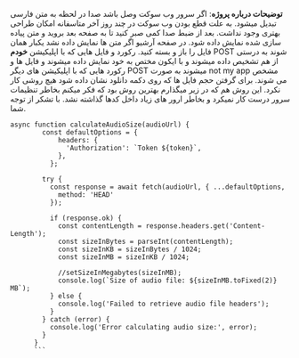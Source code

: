 **توضیحات درباره پروژه**:
اگر سرور وب سوکت وصل باشد صدا در لحظه به متن فارسی تبدیل میشود. به علت قطع بودن وب سوکت در چند روز آخر متاسفانه امکان طراحی بهتری وجود نداشت.
بعد از ضبط صدا کمی صبر کنید تا به صفحه بعد بروید و متن پیاده سازی شده نمایش داده شود.
در صفحه آرشیو اگر متن ها نمایش داده نشد یکبار همان فایل را باز و بسته کنید.
رکورد و فایل هایی که با اپلیکیشن **خودم** POST شوند به درستی از هم تشخیص داده میشوند و با ایکون مختص به خود نمایش داده میشوند و فایل ها و رکورد هایی که با اپلیکیشن های دیگر POST میشوند به صورت not my app مشخص می شوند.
برای گرفتن حجم فایل ها که روی دکمه دانلود نشان داده شود هیچ روشی کار نکرد. این روش هم که در زیر میگذارم بهترین روش بود که فکر میکنم بخاطر تنظیمات سرور درست کار نمیکرد و بخاطر ارور های زیاد داخل کدها گذاشته نشد.
 با تشکر از توجه شما.
```
async function calculateAudioSize(audioUrl) {
        const defaultOptions = {
            headers: {
              'Authorization': `Token ${token}`,
            },
          };
          
        try {
          const response = await fetch(audioUrl, { ...defaultOptions,
            method: 'HEAD'
          });
      
          if (response.ok) {
            const contentLength = response.headers.get('Content-Length');
            const sizeInBytes = parseInt(contentLength);
            const sizeInKB = sizeInBytes / 1024;
            const sizeInMB = sizeInKB / 1024;
            
            //setSizeInMegabytes(sizeInMB);
            console.log(`Size of audio file: ${sizeInMB.toFixed(2)} MB`);
          } else {
            console.log('Failed to retrieve audio file headers');
          }
        } catch (error) {
          console.log('Error calculating audio size:', error);
        }
      }
      ```
